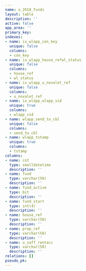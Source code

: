 ```yaml
---
name: u_2018_funds
layout: table
description: ''
active: false
app_area: ''
primary_key: 
indexes:
- name: ix_wlapp_con_key
  unique: false
  columns:
  - con_key
- name: ix_wlapp_house_refwl_status
  unique: false
  columns:
  - house_ref
  - wl_status
- name: ix_wlapp_u_novalet_ref
  unique: false
  columns:
  - u_novalet_ref
- name: ix_wlapp_wlapp_sid
  unique: true
  columns:
  - wlapp_sid
- name: wlapp_send_to_cbl
  unique: false
  columns:
  - send_to_cbl
- name: wlapp_tstamp
  unique: true
  columns:
  - tstamp
columns:
- name: cot
  type: smalldatetime
  description: ''
- name: fund
  type: varchar(50)
  description: ''
- name: fund_active
  type: bit
  description: ''
- name: fund_start
  type: int(4)
  description: ''
- name: house_ref
  type: varchar(50)
  description: ''
- name: prop_ref
  type: varchar(50)
  description: ''
- name: u_saff_rentacc
  type: varchar(50)
  description: ''
relations: []
pseudo_pk: 
---
```


